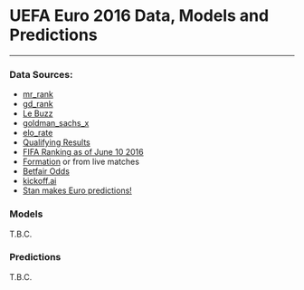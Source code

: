 # UEFA Euro 2016 Data, Models and Predictions

---

### Data Sources:

- [mr_rank](http://www.mirror.co.uk/sport/football/news/euro-2016-power-rankings-24-7600082)
- [gd_rank](https://www.theguardian.com/football/2015/dec/10/euro-2016-draw-england-france-spain-germany)
- [Le Buzz](http://lebuzz.eurosport.co.uk/viral/euro-2016-power-rankings-who-are-our-favourites-to-win-in-france-7190/)
- [goldman_sachs_x](http://www.goldmansachs.com/our-thinking/macroeconomic-insights/euro-cup-2016/index.html)
- [elo_rate](http://www.eloratings.net/)
- [Qualifying Results](http://www.uefa.com/uefaeuro/season=2016/standings/round=2000446/index.html)
- [FIFA Ranking as of June 10 2016](http://www.fifa.com/fifa-world-ranking/ranking-table/men/)
- [Formation](http://www.theguardian.com/football/ng-interactive/2016/jun/01/euro-2016-the-complete-guide-to-every-squad-and-every-player-in-france) or from live matches
- [Betfair Odds](https://www.betfair.com/sport)
- [kickoff.ai](http://kickoff.ai/)
- [Stan makes Euro predictions!](http://www.statsblogs.com/2016/06/11/stan-makes-euro-predictions/)


### Models

T.B.C.

### Predictions

T.B.C.

